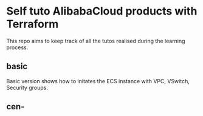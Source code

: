 # Self tuto AlibabaCloud products with Terraform

This repo aims to keep track of all the tutos realised during the learning process.


## basic
Basic version shows how to initates the ECS instance with VPC, VSwitch, Security groups.

## cen-